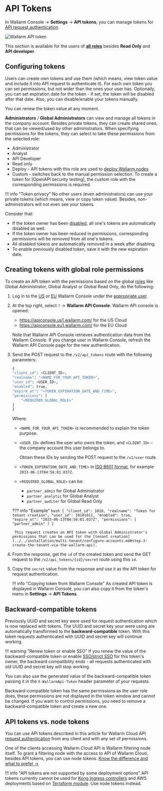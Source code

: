 [user-roles-article]:       ../../user-guides/settings/users.md#user-roles
[img-api-tokens-edit]:      ../../images/api-tokens-edit.png

# API Tokens

In Wallarm Console → **Settings** → **API tokens**, you can manage tokens for [API request authentication](../../api/overview.md).

![Wallarm API token][img-api-tokens-edit]

This section is available for the users of **[all roles][user-roles-article]** besides **Read Only** and **API developer**.

## Configuring tokens

Users can create own tokens and use them (which means, view token value and include it into API request to authenticate it). For each own token you can set permissions, but not wider than the ones your user has. Optionally, you can set expiration date for the token - if set, the token will be disabled after that date. Also, you can disable/enable your tokens manually.

You can renew the token value at any moment.

**Administrators** / **Global Administrators** can view and manage all tokens in the company account. Besides private tokens, they can create shared ones, that can be viewed/used by other administrators. When specifying permissions for the tokens, they can select to take these permissions from the selected role:

* Administrator
* Analyst
* API Developer
* Read only
* Deploy - API tokens with this role are used to [deploy Wallarm nodes](../../user-guides/nodes/nodes.md#creating-a-node)
* Сustom - switches back to the manual permission selection. To create a token for [OpenAPI security testing], the custom role with the corresponding permissions is required.

!!! info "Token privacy"
    No other users (even administrators) can use your private tokens (which means, view or copy token value). Besides, non-administrators will not even see your tokens.

Consider that:

* If the token owner has been [disabled](../../user-guides/settings/users.md#disable-access-for-a-user), all one's tokens are automatically disabled as well.
* If the token owner has been reduced in permissions, corresponding permissions will be removed from all one's tokens.
* All disabled tokens are automatically removed in a week after disabling.
* To enable previously disabled token, save it with the new expiration date.

## Creating tokens with global role permissions

To create an API token with the permissions based on the global [roles](../../user-guides/settings/users.md#user-roles) like Global Administrator, Global Analyst or Global Read Only, do the following:

1. Log in to the [US](https://us1.my.wallarm.com/) or [EU](https://my.wallarm.com/) Wallarm Console under the [appropriate user](#configuring-tokens).
1. At the top right, select `?` → **Wallarm API Console**. Wallarm API console is opened:

    * https://apiconsole.us1.wallarm.com/ for the US Cloud
    * https://apiconsole.eu1.wallarm.com/ for the EU Cloud

    Note that Wallarm API Console retrieves authentication data from the Wallarm Console. If you change user in Wallarm Console, refresh the Wallarm API Console page for the new authentication.
 
1. Send the POST request to the `/v2/api_tokens` route with the following parameters:

    ```bash
    {
    "client_id": <CLIENT_ID>,
    "realname": "<NAME_FOR_YOUR_API_TOKEN>",
    "user_id": <USER_ID>,
    "enabled": true,
    "expire_at": "<TOKEN_EXPIRATION_DATE_AND_TIME>",
    "permissions": [
        "<REQUIRED_GLOBAL_ROLE>"
    ]
    }
    ```

    Where:

    * `<NAME_FOR_YOUR_API_TOKEN>` is recommended to explain the token purpose.
    * `<USER_ID>` defines the user who owns the token, and `<CLIENT_ID>` - the company account this user belongs to.
    
        Obtain these IDs by sending the POST request to the `/v1/user` route.

    * `<TOKEN_EXPIRATION_DATE_AND_TIME>` in [ISO 8601 format](https://www.cl.cam.ac.uk/~mgk25/iso-time.html), for example `2033-06-13T04:56:01.037Z`.
    * `<REQUIRED_GLOBAL_ROLE>` can be:
        
        * `partner_admin` for Global Administrator
        * `partner_analytic` for Global Analyst
        * `partner_auditor` for Global Read Only

    ??? info "Example"
        ```bash
        {
        "client_id": 1010,
        "realname": "Token for tenant creation",
        "user_id": 10101011,
        "enabled": true,
        "expire_at": "2033-06-13T04:56:01.037Z",
        "permissions": [
            "partner_admin"
        ]
        }
        ```

        This request creates an API token with Global Administrator's permissions that can be used for the [tenant creation](../../installation/multi-tenant/configure-accounts.md#step-3-create-the-tenant-via-the-wallarm-api).

1. From the response, get the `id` of the created token and send the GET request to the `/v2/api_tokens/{id}/secret` route using this `id`.
1. Copy the `secret` value from the response and use it as the API token for request authentication.

    !!! info "Copying token from Wallarm Console"
        As created API token is displayed in Wallarm Console, you can also copy it from the token's menu in **Settings** → **API Tokens**.

## Backward-compatible tokens

Previously UUID and secret key were used for request authentication which is now replaced with tokens. The UUID and secret key your were using are automatically transformed to the **backward-compatible** token. With this token requests authenticated with UUID and secret key will continue working.

!!! warning "Renew token or enable SSO"
    If you renew the value of the backward-compatible token or enable [SSO/strict SSO](../../admin-en/configuration-guides/sso/employ-user-auth.md) for this token's owner, the backward compatibility ends - all requests authenticated with old UUID and secret key will stop working.

You can also use the generated value of the backward-compatible token passing it in the `X-WallarmApi-Token` header parameter of your requests.

Backward-compatible token has the same permissions as the user role does, these permissions are not displayed in the token window and cannot be changed. If you want to control permissions, you need to remove a backward-compatible token and create a new one.

## API tokens vs. node tokens

You can use API tokens described in this article for Wallarm Cloud API [request authentication](../../api/overview.md) from any client and with any set of permissions.

One of the clients accessing Wallarm Cloud API is Wallarm filtering node itself. To grant a filtering node with the access to API of Wallarm Cloud, besides API tokens, you can use node tokens. [Know the difference and what to prefer →](../../user-guides/nodes/nodes.md#api-and-node-tokens-for-node-creation)

!!! info "API tokens are not supported by some deployment options"
    API tokens currently cannot be used for [Kong Ingress controllers](../../installation/kubernetes/kong-ingress-controller/deployment.md) and AWS deployments based on [Terraform module](../../installation/cloud-platforms/aws/terraform-module/overview.md). Use node tokens instead.
